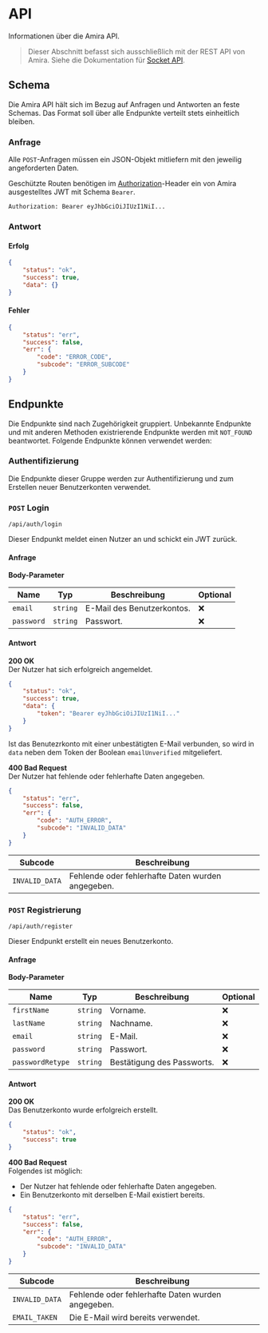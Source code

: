 # API
Informationen über die Amira API.

<!-- TODO Socket API hinzugefügen -->
> Dieser Abschnitt befasst sich ausschließlich mit der REST API von Amira. Siehe die Dokumentation für [Socket API](#).

## Schema
Die Amira API hält sich im Bezug auf Anfragen und Antworten an feste Schemas. Das Format soll über alle Endpunkte verteilt stets einheitlich bleiben.

### Anfrage
Alle `POST`-Anfragen müssen ein JSON-Objekt mitliefern mit den jeweilig angeforderten Daten.

Geschützte Routen benötigen im [Authorization](https://developer.mozilla.org/en-US/docs/Web/HTTP/Headers/Authorization)-Header ein von Amira ausgestelltes JWT mit Schema `Bearer`.

```
Authorization: Bearer eyJhbGciOiJIUzI1NiI...
```

### Antwort
<!-- tabs:start -->
#### **Erfolg**
```json
{
    "status": "ok",
    "success": true,
    "data": {}
}
```

#### **Fehler**
```json
{
    "status": "err",
    "success": false,
    "err": {
        "code": "ERROR_CODE",
        "subcode": "ERROR_SUBCODE"
    }
}
```
<!-- tabs:end -->

## Endpunkte
Die Endpunkte sind nach Zugehörigkeit gruppiert. Unbekannte Endpunkte und mit anderen Methoden existrierende Endpunkte werden mit `NOT_FOUND` beantwortet. Folgende Endpunkte können verwendet werden:

### Authentifizierung
Die Endpunkte dieser Gruppe werden zur Authentifizierung und zum Erstellen neuer Benutzerkonten verwendet.

### `POST` Login
```
/api/auth/login
```

Dieser Endpunkt meldet einen Nutzer an und schickt ein JWT zurück.

<!-- tabs:start -->
#### **Anfrage**
**Body-Parameter**

| Name       | Typ      | Beschreibung               | Optional |
|------------|----------|----------------------------|----------|
| `email`    | `string` | E-Mail des Benutzerkontos. | ❌       |
| `password` | `string` | Passwort.                  | ❌       |

#### **Antwort**
**200 OK**
<br/>
Der Nutzer hat sich erfolgreich angemeldet.

```json
{
    "status": "ok",
    "success": true,
    "data": {
        "token": "Bearer eyJhbGciOiJIUzI1NiI..."
    }
}
```

Ist das Benutezrkonto mit einer unbestätigten E-Mail verbunden, so wird in `data` neben dem Token der Boolean `emailUnverified` mitgeliefert.

**400 Bad Request**
<br/>
Der Nutzer hat fehlende oder fehlerhafte Daten angegeben.

```json
{
    "status": "err",
    "success": false,
    "err": {
        "code": "AUTH_ERROR",
        "subcode": "INVALID_DATA"
    }
}
```

| Subcode        | Beschreibung                                      |
|----------------|---------------------------------------------------|
| `INVALID_DATA` | Fehlende oder fehlerhafte Daten wurden angegeben. |
<!-- tabs:end -->

### `POST` Registrierung
```
/api/auth/register
```

Dieser Endpunkt erstellt ein neues Benutzerkonto.

<!-- tabs:start -->
#### **Anfrage**
**Body-Parameter**

| Name             | Typ      | Beschreibung               | Optional |
|------------------|----------|----------------------------|----------|
| `firstName`      | `string` | Vorname.                   | ❌       |
| `lastName`       | `string` | Nachname.                  | ❌       |
| `email`          | `string` | E-Mail.                    | ❌       |
| `password`       | `string` | Passwort.                  | ❌       |
| `passwordRetype` | `string` | Bestätigung des Passworts. | ❌       |

#### **Antwort**
**200 OK**
<br/>
Das Benutzerkonto wurde erfolgreich erstellt.

```json
{
    "status": "ok",
    "success": true
}
```

**400 Bad Request**
<br/>
Folgendes ist möglich:
- Der Nutzer hat fehlende oder fehlerhafte Daten angegeben.
- Ein Benutzerkonto mit derselben E-Mail existiert bereits.

```json
{
    "status": "err",
    "success": false,
    "err": {
        "code": "AUTH_ERROR",
        "subcode": "INVALID_DATA"
    }
}
```

| Subcode        | Beschreibung                                      |
|----------------|---------------------------------------------------|
| `INVALID_DATA` | Fehlende oder fehlerhafte Daten wurden angegeben. |
| `EMAIL_TAKEN`  | Die E-Mail wird bereits verwendet.                |
<!-- tabs:end -->